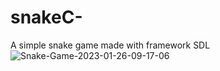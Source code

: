 # snakeC-
A simple snake game made with framework SDL
![Snake-Game-2023-01-26-09-17-06](https://user-images.githubusercontent.com/55105184/214905349-90b22d9c-db74-4909-86a8-fe7e2d4f0446.gif)

